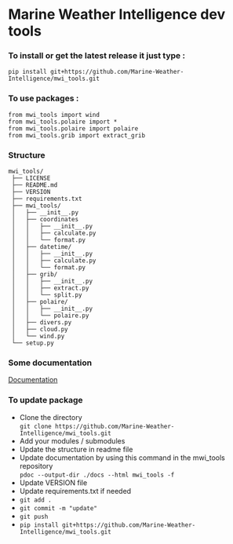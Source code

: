 # Marine Weather Intelligence dev tools

### To install or get the latest release it just type : <br/>
```
pip install git+https://github.com/Marine-Weather-Intelligence/mwi_tools.git
```


### To use packages : 
```
from mwi_tools import wind
from mwi_tools.polaire import *
from mwi_tools.polaire import polaire
from mwi_tools.grib import extract_grib 
```

### Structure 

```
mwi_tools/
 ├── LICENSE
 ├── README.md
 ├── VERSION
 ├── requirements.txt
 ├── mwi_tools/
 │   ├── __init__.py
 │   ├── coordinates
 │   │   ├── __init__.py
 │   │   ├── calculate.py
 │   │   └── format.py
 │   ├── datetime/
 │   │   ├── __init__.py
 │   │   ├── calculate.py
 │   │   └── format.py
 │   ├── grib/
 │   │   ├── __init__.py
 │   │   ├── extract.py
 │   │   └── split.py
 │   ├── polaire/
 │   │   ├── __init__.py
 │   │   └── polaire.py
 │   ├── divers.py
 │   ├── cloud.py
 │   └── wind.py
 └── setup.py
```

 ### Some documentation

[Documentation](https://marine-weather-intelligence.github.io/mwi_tools/)

### To update package 

- Clone the directory <br>
  ```git clone https://github.com/Marine-Weather-Intelligence/mwi_tools.git```
- Add your modules / submodules 
- Update the structure in readme file
- Update documentation by using this command in the mwi_tools repository <br>
  ```pdoc --output-dir ./docs --html mwi_tools -f```
- Update VERSION file
- Update requirements.txt if needed
- ```git add . ```
- ```git commit -m "update"```
- ```git push```
- ```pip install git+https://github.com/Marine-Weather-Intelligence/mwi_tools.git```




